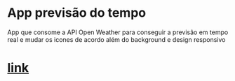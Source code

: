 # App previsão do tempo
App que consome a API Open Weather para conseguir a previsão em tempo real e mudar os icones de acordo além do background e design responsivo

<h1><a href="https://weather-react-pied.vercel.app">link</a></h1>
